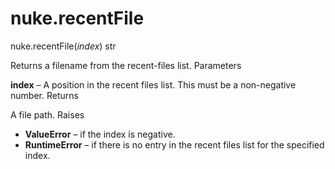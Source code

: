 # nuke.recentFile
nuke.recentFile(_index_)  str

Returns a filename from the recent-files list.
Parameters

**index** – A position in the recent files list. This must be a non-negative number.
Returns

A file path.
Raises

  * **ValueError** – if the index is negative.
  * **RuntimeError** – if there is no entry in the recent files list for the specified index.